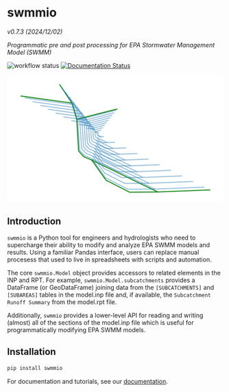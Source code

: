 # swmmio
*v0.7.3 (2024/12/02)*

_Programmatic pre and post processing for EPA Stormwater Management Model (SWMM)_


![workflow status](https://github.com/aerispaha/swmmio/actions/workflows/python-app.yml/badge.svg)
[![Documentation Status](https://readthedocs.org/projects/swmmio/badge/?version=latest)](https://swmmio.readthedocs.io/en/latest/?badge=latest)


![weird-abstract-image](docs/_static/img/swmm-zoom-graphic.png)


## Introduction
`swmmio` is a Python tool for engineers and hydrologists who need to supercharge their ability to modify and analyze EPA SWMM models and results. Using a familiar Pandas interface, users can replace manual procesess that used to live in spreadsheets with scripts and automation.

The core `swmmio.Model` object provides accessors to related elements in the INP and RPT. For example, `swmmio.Model.subcatchments` provides a DataFrame (or GeoDataFrame) joining data from the `[SUBCATCHMENTS]` and `[SUBAREAS]` tables in the model.inp file and, if available, the `Subcatchment Runoff Summary` from the model.rpt file. 

Additionally, `swmmio` provides a lower-level API for reading and writing (almost) all of the sections of the model.inp file which is useful for programmatically modifying EPA SWMM models.


## Installation
```bash
pip install swmmio
``` 

For documentation and tutorials, see our [documentation](https://swmmio.readthedocs.io/). 